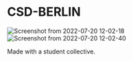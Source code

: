# CSD-BERLIN

![Screenshot from 2022-07-20 12-02-18](https://user-images.githubusercontent.com/89199990/179955798-65632b47-b351-4200-ad71-642f6f820bff.png)
![Screenshot from 2022-07-20 12-02-40](https://user-images.githubusercontent.com/89199990/179955828-0b37d709-d790-4d60-9a4a-04e6bd5a6bdc.png)






























Made with a student collective.
